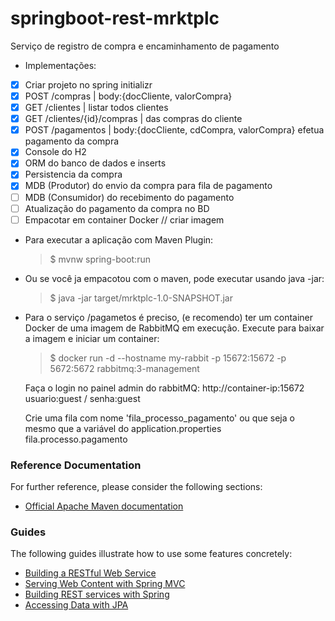 # springboot-rest-mrktplc
Serviço de registro de compra e encaminhamento de pagamento

* Implementações:
- [X] Criar projeto no spring initializr
- [X] POST /compras | body:{docCliente, valorCompra}
- [X] GET /clientes | listar todos clientes
- [X] GET /clientes/{id}/compras | das compras do cliente
- [X] POST /pagamentos | body:{docCliente, cdCompra, valorCompra} efetua pagamento da compra
- [X] Console do H2
- [X] ORM do banco de dados e inserts
- [X] Persistencia da compra
- [X] MDB (Produtor) do envio da compra para fila de pagamento
- [ ] MDB (Consumidor) do recebimento do pagamento
- [ ] Atualização do pagamento da compra no BD
- [ ] Empacotar em container Docker // criar imagem

* Para executar a aplicação com Maven Plugin:
    > $ mvnw spring-boot:run

* Ou se você ja empacotou com o maven, pode executar usando java -jar:
    > $ java -jar target/mrktplc-1.0-SNAPSHOT.jar

* Para o serviço /pagametos é preciso, (e recomendo) ter um container Docker de uma imagem de RabbitMQ em execução.
  Execute para baixar a imagem e iniciar um container:
    > $ docker run -d --hostname my-rabbit -p 15672:15672 -p 5672:5672 rabbitmq:3-management

  Faça o login no painel admin do rabbitMQ: http://container-ip:15672
    usuario:guest / senha:guest

  Crie uma fila com nome 'fila_processo_pagamento' ou que seja o mesmo que a variável do application.properties fila.processo.pagamento



### Reference Documentation
For further reference, please consider the following sections:

* [Official Apache Maven documentation](https://maven.apache.org/guides/index.html)

### Guides
The following guides illustrate how to use some features concretely:

* [Building a RESTful Web Service](https://spring.io/guides/gs/rest-service/)
* [Serving Web Content with Spring MVC](https://spring.io/guides/gs/serving-web-content/)
* [Building REST services with Spring](https://spring.io/guides/tutorials/bookmarks/)
* [Accessing Data with JPA](https://spring.io/guides/gs/accessing-data-jpa/)
